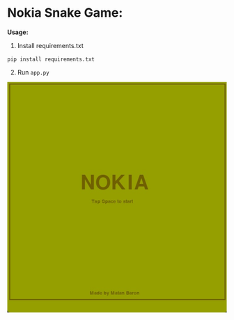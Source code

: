 # Nokia Snake Game:

**Usage:**

1. Install requirements.txt

``` 
pip install requirements.txt
```

2. Run ``` app.py ```

![](includ/p1.jpg)